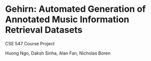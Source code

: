 # Gehirn: Automated Generation of Annotated Music Information Retrieval Datasets

CSE 547 Course Project

Huong Ngo, Daksh Sinha, Alan Fan, Nicholas Boren
